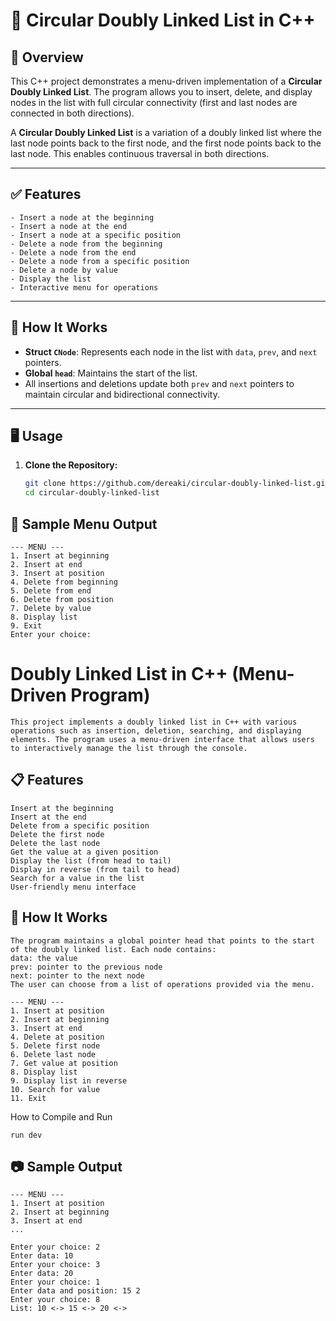 # 🔁 Circular Doubly Linked List in C++

## 📌 Overview
This C++ project demonstrates a menu-driven implementation of a **Circular Doubly Linked List**. The program allows you to insert, delete, and display nodes in the list with full circular connectivity (first and last nodes are connected in both directions).

A **Circular Doubly Linked List** is a variation of a doubly linked list where the last node points back to the first node, and the first node points back to the last node. This enables continuous traversal in both directions.

---

## ✅ Features
```
- Insert a node at the beginning
- Insert a node at the end
- Insert a node at a specific position
- Delete a node from the beginning
- Delete a node from the end
- Delete a node from a specific position
- Delete a node by value
- Display the list
- Interactive menu for operations
```
---

## 🧠 How It Works

- **Struct `CNode`**: Represents each node in the list with `data`, `prev`, and `next` pointers.
- **Global `head`**: Maintains the start of the list.
- All insertions and deletions update both `prev` and `next` pointers to maintain circular and bidirectional connectivity.

---

## 🖥️ Usage

1. **Clone the Repository:**
   ```bash
   git clone https://github.com/dereaki/circular-doubly-linked-list.git
   cd circular-doubly-linked-list

## 📝 Sample Menu Output
```
--- MENU ---
1. Insert at beginning
2. Insert at end
3. Insert at position
4. Delete from beginning
5. Delete from end
6. Delete from position
7. Delete by value
8. Display list
9. Exit
Enter your choice:
```


# Doubly Linked List in C++ (Menu-Driven Program)


 ```This project implements a doubly linked list in C++ with various operations such as insertion, deletion, searching, and displaying elements. The program uses a menu-driven interface that allows users to interactively manage the list through the console.```


##  📋 Features
```
Insert at the beginning
Insert at the end
Delete from a specific position
Delete the first node
Delete the last node
Get the value at a given position
Display the list (from head to tail)
Display in reverse (from tail to head)
Search for a value in the list
User-friendly menu interface
```

##  🧠 How It Works

```
The program maintains a global pointer head that points to the start of the doubly linked list. Each node contains:
data: the value
prev: pointer to the previous node
next: pointer to the next node
The user can choose from a list of operations provided via the menu.
```

```
--- MENU ---
1. Insert at position
2. Insert at beginning
3. Insert at end
4. Delete at position
5. Delete first node
6. Delete last node
7. Get value at position
8. Display list
9. Display list in reverse
10. Search for value
11. Exit
```
How to Compile and Run

```run dev```

##  📷 Sample Output
```
--- MENU ---
1. Insert at position
2. Insert at beginning
3. Insert at end
...

Enter your choice: 2
Enter data: 10
Enter your choice: 3
Enter data: 20
Enter your choice: 1
Enter data and position: 15 2
Enter your choice: 8
List: 10 <-> 15 <-> 20 <->
```

